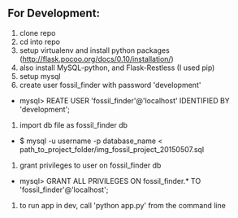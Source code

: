 ## For Development:
1. clone repo
1. cd into repo
1. setup virtualenv and install python packages (http://flask.pocoo.org/docs/0.10/installation/)
1. also install MySQL-python, and Flask-Restless (I used pip)
1. setup mysql
1. create user fossil_finder with password 'development'
 - mysql> REATE USER 'fossil_finder'@'localhost' IDENTIFIED BY 'development';
1. import db file as fossil_finder db
 - $ mysql -u username -p database_name < path_to_project_folder/img_fossil_project_20150507.sql
1. grant privileges to user on fossil_finder db
 - mysql> GRANT ALL PRIVILEGES ON fossil_finder.* TO 'fossil_finder'@'localhost';
1. to run app in dev, call 'python app.py' from the command line
